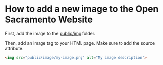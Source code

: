 # How to add a new image to the Open Sacramento Website

First, add the image to the [public/img](/public/img) folder.

Then, add an image tag to your HTML page. Make sure to add the source attribute.
```html
<img src="public/image/my-image.png" alt="My image description">
```